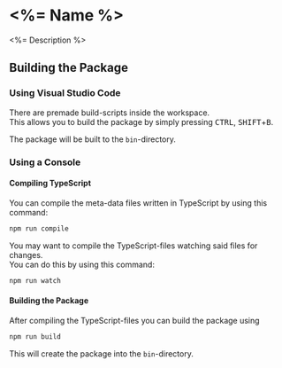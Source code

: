# <%= Name %>
<%= Description %>

## Building the Package
### Using Visual Studio Code
There are premade build-scripts inside the workspace.  
This allows you to build the package by simply pressing <kbd>CTRL</kbd>, <kbd>SHIFT</kbd>+<kbd>B</kbd>.

The package will be built to the `bin`-directory.

### Using a Console
#### Compiling TypeScript
You can compile the meta-data files written in TypeScript by using this command:

```bash
npm run compile
```

You may want to compile the TypeScript-files watching said files for changes.  
You can do this by using this command:

```bash
npm run watch
```

#### Building the Package
After compiling the TypeScript-files you can build the package using

```bash
npm run build
```

This will create the package into the `bin`-directory.